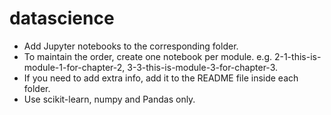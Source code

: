 # datascience

* Add Jupyter notebooks to the corresponding folder.
* To maintain the order, create one notebook per module.
e.g. 2-1-this-is-module-1-for-chapter-2, 3-3-this-is-module-3-for-chapter-3.
* If you need to add extra info, add it to the README file inside each folder.
* Use scikit-learn, numpy and Pandas only.
